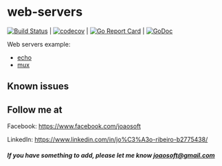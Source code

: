 # web-servers
[![Build Status](https://travis-ci.org/joaosoft/web-servers.svg?branch=master)](https://travis-ci.org/joaosoft/web-servers) | [![codecov](https://codecov.io/gh/joaosoft/web-servers/branch/master/graph/badge.svg)](https://codecov.io/gh/joaosoft/web-servers) | [![Go Report Card](https://goreportcard.com/badge/github.com/joaosoft/web-servers)](https://goreportcard.com/report/github.com/joaosoft/web-servers) | [![GoDoc](https://godoc.org/github.com/joaosoft/web-servers?status.svg)](https://godoc.org/github.com/joaosoft/web-servers)

Web servers example:
* [echo](https://github.com/labstack/echo)
* [mux](https://github.com/gorilla/mux)

## Known issues

## Follow me at
Facebook: https://www.facebook.com/joaosoft

LinkedIn: https://www.linkedin.com/in/jo%C3%A3o-ribeiro-b2775438/

##### If you have something to add, please let me know joaosoft@gmail.com
